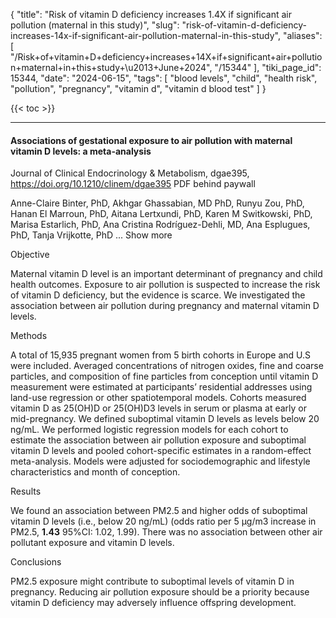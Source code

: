 {
    "title": "Risk of vitamin D deficiency increases 1.4X if significant air pollution (maternal in this study)",
    "slug": "risk-of-vitamin-d-deficiency-increases-14x-if-significant-air-pollution-maternal-in-this-study",
    "aliases": [
        "/Risk+of+vitamin+D+deficiency+increases+14X+if+significant+air+pollution+maternal+in+this+study+\u2013+June+2024",
        "/15344"
    ],
    "tiki_page_id": 15344,
    "date": "2024-06-15",
    "tags": [
        "blood levels",
        "child",
        "health risk",
        "pollution",
        "pregnancy",
        "vitamin d",
        "vitamin d blood test"
    ]
}


{{< toc >}}

---

#### Associations of gestational exposure to air pollution with maternal vitamin D levels: a meta-analysis

Journal of Clinical Endocrinology & Metabolism, dgae395, https://doi.org/10.1210/clinem/dgae395 PDF behind paywall

Anne-Claire Binter, PhD, Akhgar Ghassabian, MD PhD, Runyu Zou, PhD, Hanan El Marroun, PhD, Aitana Lertxundi, PhD, Karen M Switkowski, PhD, Marisa Estarlich, PhD, Ana Cristina Rodríguez-Dehli, MD, Ana Esplugues, PhD, Tanja Vrijkotte, PhD ... Show more

Objective

Maternal vitamin D level is an important determinant of pregnancy and child health outcomes. Exposure to air pollution is suspected to increase the risk of vitamin D deficiency, but the evidence is scarce. We investigated the association between air pollution during pregnancy and maternal vitamin D levels.

Methods

A total of 15,935 pregnant women from 5 birth cohorts in Europe and U.S were included. Averaged concentrations of nitrogen oxides, fine and coarse particles, and composition of fine particles from conception until vitamin D measurement were estimated at participants’ residential addresses using land-use regression or other spatiotemporal models. Cohorts measured vitamin D as 25(OH)D or 25(OH)D3 levels in serum or plasma at early or mid-pregnancy. We defined suboptimal vitamin D levels as levels below 20 ng/mL. We performed logistic regression models for each cohort to estimate the association between air pollution exposure and suboptimal vitamin D levels and pooled cohort-specific estimates in a random-effect meta-analysis. Models were adjusted for sociodemographic and lifestyle characteristics and month of conception.

Results

We found an association between PM2.5 and higher odds of suboptimal vitamin D levels (i.e., below 20 ng/mL) (odds ratio per 5 μg/m3 increase in PM2.5,  **1.43**  95%CI: 1.02, 1.99). There was no association between other air pollutant exposure and vitamin D levels.

Conclusions

PM2.5 exposure might contribute to suboptimal levels of vitamin D in pregnancy. Reducing air pollution exposure should be a priority because vitamin D deficiency may adversely influence offspring development.